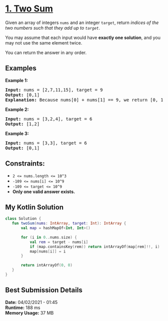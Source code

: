 # [1. Two Sum](https://leetcode.com/problems/two-sum/)

Given an array of integers `nums` and an integer `target`, return *indices of the two numbers such that they add up to `target`*.  

You may assume that each input would have **exactly one solution**, and you may not use the same element twice.

You can return the answer in any order.

## Examples

**Example 1:**  
<pre>
<b>Input:</b> nums = [2,7,11,15], target = 9
<b>Output:</b> [0,1]
<b>Explanation:</b> Because nums[0] + nums[1] == 9, we return [0, 1].  
</pre>

**Example 2:**  
<pre>
<b>Input:</b> nums = [3,2,4], target = 6
<b>Output:</b> [1,2]
</pre>

**Example 3:** 
<pre>
<b>Input:</b> nums = [3,3], target = 6
<b>Output:</b> [0,1]
</pre>


## Constraints:  
* `2 <= nums.length <= 10^3`
* `-109 <= nums[i] <= 10^9`
* `-109 <= target <= 10^9`
* **Only one valid answer exists.**
 
 ## My Kotlin Solution
 ```kotlin
class Solution {
    fun twoSum(nums: IntArray, target: Int): IntArray {
        val map = hashMapOf<Int, Int>()
        
        for (i in 0..nums.size) {
            val rem = target - nums[i]
            if (map.containsKey(rem)) return intArrayOf(map[rem]!!, i)
            map[nums[i]] = i
        }
        
        return intArrayOf(0, 0)
    }
}
```
## Best Submission Details
**Date:** 04/02/2021 - 01:45  
**Runtime:** 188 ms  
**Memory Usage:** 37 MB  